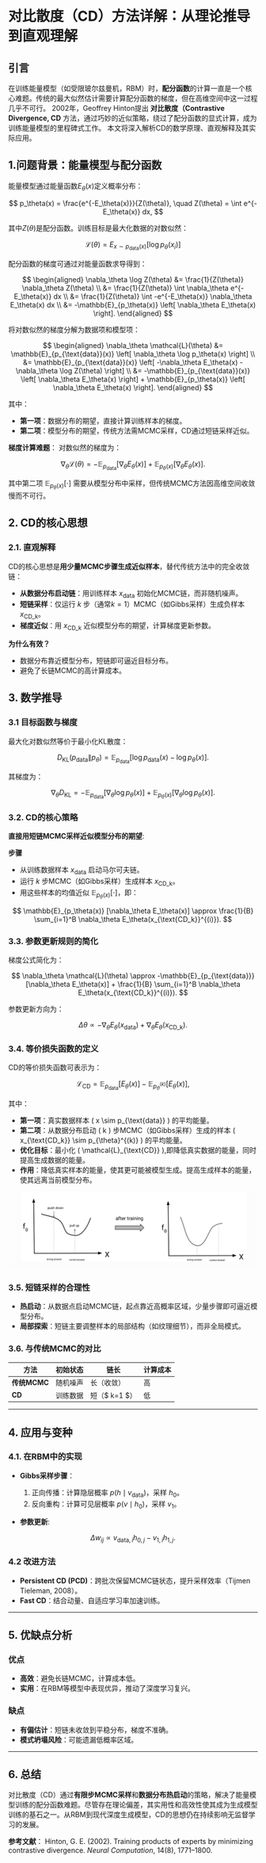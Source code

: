 # 对比散度（CD）方法详解：从理论推导到直观理解

## 引言
在训练能量模型（如受限玻尔兹曼机，RBM）时，**配分函数**的计算一直是一个核心难题。传统的最大似然估计需要计算配分函数的梯度，但在高维空间中这一过程几乎不可行。
2002年，Geoffrey Hinton提出 **对比散度（Contrastive Divergence, CD** 方法，通过巧妙的近似策略，绕过了配分函数的显式计算，成为训练能量模型的里程碑式工作。
本文将深入解析CD的数学原理、直观解释及其实际应用。

## 1.问题背景：能量模型与配分函数
能量模型通过能量函数$E_\theta(x)$定义概率分布：

$$
p_\theta(x) = \frac{e^{-E_\theta(x)}}{Z(\theta)}, \quad Z(\theta) = \int e^{-E_\theta(x)} dx,
$$

其中$Z(\theta)$是配分函数。训练目标是最大化数据的对数似然：

$$
\mathcal{L}(\theta) = E_{x\sim p_{\text{data}}(x)}[\log p_\theta(x_i)]
$$

配分函数的梯度可通过对能量函数求导得到：

$$
\begin{aligned}
\nabla_\theta \log Z(\theta)
&= \frac{1}{Z(\theta)} \nabla_\theta Z(\theta) \\
&= \frac{1}{Z(\theta)} \int \nabla_\theta e^{-E_\theta(x)} dx \\
&= \frac{1}{Z(\theta)} \int -e^{-E_\theta(x)} \nabla_\theta E_\theta(x) dx \\
&= -\mathbb{E}_{p_\theta(x)} \left[ \nabla_\theta E_\theta(x) \right].
\end{aligned}
$$

将对数似然的梯度分解为数据项和模型项：

$$
\begin{aligned}
\nabla_\theta \mathcal{L}(\theta)
&= \mathbb{E}_{p_{\text{data}}(x)} \left[ \nabla_\theta \log p_\theta(x) \right] \\
&= \mathbb{E}_{p_{\text{data}}(x)} \left[ -\nabla_\theta E_\theta(x) - \nabla_\theta \log Z(\theta) \right] \\
&= -\mathbb{E}_{p_{\text{data}}(x)} \left[ \nabla_\theta E_\theta(x) \right] + \mathbb{E}_{p_\theta(x)} \left[ \nabla_\theta E_\theta(x) \right].
\end{aligned}
$$

其中：

- **第一项**：数据分布的期望，直接计算训练样本的梯度。
- **第二项**：模型分布的期望，传统方法需MCMC采样，CD通过短链采样近似。

**梯度计算难题**：
对数似然的梯度为：

$$
\nabla_\theta \mathcal{L}(\theta) = -\mathbb{E}_{p_{\text{data}}} [\nabla_\theta E_\theta(x)] + \mathbb{E}_{p_\theta(x)} [\nabla_\theta E_\theta(x)].
$$

其中第二项 $\mathbb{E}_{p_\theta(x)}[\cdot]$ 需要从模型分布中采样，但传统MCMC方法因高维空间收敛慢而不可行。

## 2. CD的核心思想
### 2.1. 直观解释

CD的核心思想是**用少量MCMC步骤生成近似样本**，替代传统方法中的完全收敛链：

- **从数据分布启动链**：用训练样本 $x_{\text{data}}$ 初始化MCMC链，而非随机噪声。
- **短链采样**：仅运行 $k$ 步（通常$k=1$）MCMC（如Gibbs采样）生成负样本 $x_{\text{CD_k}}$。
- **梯度近似**：用 $x_{\text{CD_k}}$ 近似模型分布的期望，计算梯度更新参数。

**为什么有效？**

- 数据分布靠近模型分布，短链即可逼近目标分布。
- 避免了长链MCMC的高计算成本。

## 3. 数学推导

### 3.1  目标函数与梯度

最大化对数似然等价于最小化KL散度：

$$
D_{\text{KL}}(p_{\text{data}} \| p_\theta) = \mathbb{E}_{p_{\text{data}}} [\log p_{\text{data}}(x) - \log p_\theta(x)].
$$

其梯度为：

$$
\nabla_\theta D_{\text{KL}} = -\mathbb{E}_{p_{\text{data}}} [\nabla_\theta \log p_\theta(x)] + \mathbb{E}_{p_\theta(x)} [\nabla_\theta \log p_\theta(x)].
$$

### 3.2. CD的核心策略

**直接用短链MCMC采样近似模型分布的期望**:

**步骤**

- 从训练数据样本 $x_{\text{data}}$ 启动马尔可夫链。
- 运行 $k$ 步MCMC（如Gibbs采样）生成样本 $x_{\text{CD_k}}$。
- 用这些样本的均值近似 $\mathbb{E}_{p_\theta(x)}[\cdot]$，即：

$$
\mathbb{E}_{p_\theta(x)} [\nabla_\theta E_\theta(x)] \approx \frac{1}{B} \sum_{i=1}^B \nabla_\theta E_\theta(x_{\text{CD_k}}^{(i)}).
$$

### 3.3. 参数更新规则的简化

梯度公式简化为：

$$
\nabla_\theta \mathcal{L}(\theta) \approx -\mathbb{E}_{p_{\text{data}}} [\nabla_\theta E_\theta(x)] + \frac{1}{B} \sum_{i=1}^B \nabla_\theta E_\theta(x_{\text{CD_k}}^{(i)}).
$$

参数更新方向为：

$$
\Delta \theta \propto -\nabla_\theta E_\theta(x_{\text{data}}) + \nabla_\theta E_\theta(x_{\text{CD_k}}).
$$

### 3.4. 等价损失函数的定义
CD的等价损失函数可表示为：

$$
\mathcal{L}_{\text{CD}} = \mathbb{E}_{p_{\text{data}}} [E_\theta(x)] - \mathbb{E}_{p_{\theta}^{(k)}} [E_\theta(x)],
$$

其中：

- **第一项**：真实数据样本 \( x \sim p_{\text{data}} \) 的平均能量。
- **第二项**：从数据分布启动 \( k \) 步MCMC（如Gibbs采样）生成的样本 \( x_{\text{CD_k}} \sim p_{\theta}^{(k)} \) 的平均能量。
- **优化目标**：最小化 \( \mathcal{L}_{\text{CD}} \),即降低真实数据的能量，同时提高生成数据的能量。
- **作用**：降低真实样本的能量，使其更可能被模型生成。提高生成样本的能量，使其远离当前模型分布。

![alt text](../../images/image-21.png)

### 3.5. 短链采样的合理性

- **热启动**：从数据点启动MCMC链，起点靠近高概率区域，少量步骤即可逼近模型分布。
- **局部探索**：短链主要调整样本的局部结构（如纹理细节），而非全局模式。

### 3.6. 与传统MCMC的对比

| **方法**       | **初始状态** | **链长** | **计算成本** |
|----------------|--------------|----------|--------------|
| **传统MCMC**   | 随机噪声     | 长（收敛）| 高           |
| **CD**         | 训练数据     | 短（$ k=1 $） | 低           |

---

## 4. 应用与变种
### 4.1. 在RBM中的实现

- **Gibbs采样步骤**：

  1. 正向传播：计算隐层概率 $p(h \mid v_{\text{data}})$，采样 $h_0$。
  2. 反向重构：计算可见层概率 $p(v \mid h_0)$，采样 $v_1$。

- **参数更新**:

$$
\Delta w_{ij} \propto v_{\text{data},i} h_{0,j} - v_{1,i} h_{1,j}.
$$

### 4.2 改进方法

- **Persistent CD (PCD)**：跨批次保留MCMC链状态，提升采样效率（Tijmen Tieleman, 2008）。
- **Fast CD**：结合动量、自适应学习率加速训练。

---

## 5. 优缺点分析
### **优点**

- **高效**：避免长链MCMC，计算成本低。
- **实用**：在RBM等模型中表现优异，推动了深度学习复兴。

### **缺点**

- **有偏估计**：短链未收敛到平稳分布，梯度不准确。
- **模式坍塌风险**：可能遗漏低概率区域。

---

## 6. 总结
对比散度（CD）通过**有限步MCMC采样**和**数据分布热启动**的策略，解决了能量模型训练的配分函数难题。尽管存在理论偏差，其实用性和高效性使其成为生成模型训练的基石之一。从RBM到现代深度生成模型，CD的思想仍在持续影响无监督学习的发展。

**参考文献**：
Hinton, G. E. (2002). Training products of experts by minimizing contrastive divergence. *Neural Computation*, 14(8), 1771–1800.

